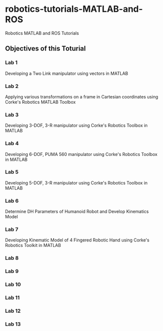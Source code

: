 # robotics-tutorials-MATLAB-and-ROS
Robotics MATLAB and ROS Tutorials
## Objectives of this Toturial
### Lab 1
Developing a Two Link manipulator using vectors in MATLAB
### Lab 2
Applying various transformations on a frame in Cartesian coordinates using Corke's Robotics MATLAB Toolbox
### Lab 3
Developing 3-DOF, 3-R manipulator using Corke's Robotics Toolbox in MATLAB
### Lab 4
Developing 6-DOF, PUMA 560 manipulator using Corke's Robotics Toolbox in MATLAB
### Lab 5
Developing 5-DOF, 3-R manipulator using Corke's Robotics Toolbox in MATLAB
### Lab 6
Determine DH Parameters of Humanoid Robot and Develop Kinematics Model
### Lab 7
Developing Kinematic Model of 4 Fingered Robotic Hand using Corke's Robotics Toolkit in MATLAB
### Lab 8
### Lab 9
### Lab 10
### Lab 11
### Lab 12
### Lab 13
